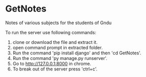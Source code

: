 # GetNotes
Notes of various subjects for the students of Gndu 


To run the server use following commands:
1. clone or  download the file and extract it.
2. open command prompt in extracted folder.
3. Run the command 'pip install django' and then 'cd GetNotes'.
4. Run the command 'py manage.py runserver'.
5. Go to http://127.0.0.1:8000 in chrome.
6. To break out of the server press 'ctrl+c'.
